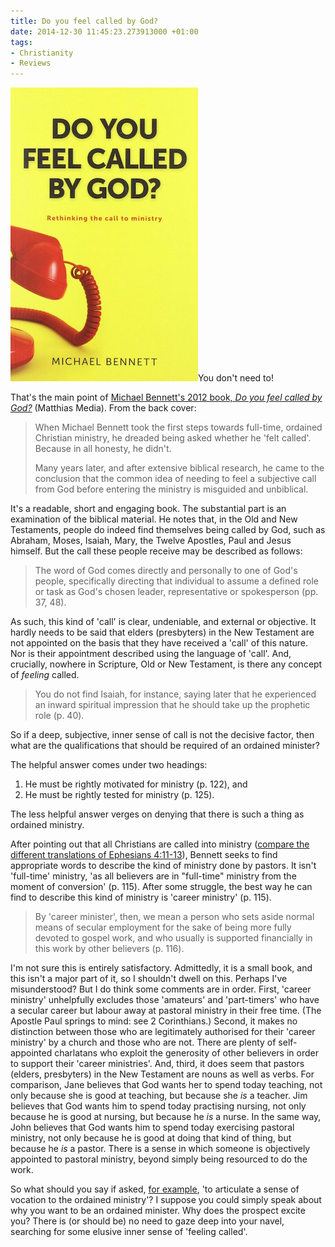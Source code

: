 ```yaml
---
title: Do you feel called by God?
date: 2014-12-30 11:45:23.273913000 +01:00
tags:
- Christianity
- Reviews
---
```

[<img alt="Michael Bennett: Do you feel called by God?" title="Michael Bennett: Do you feel called by God?" src="/assets/bennett-called.jpg" class="alignright" />](http://www.matthiasmedia.com.au/do-you-feel-called-by-god)You don't need to!

That's the main point of [Michael Bennett's 2012 book, _Do you feel called by God?_](http://www.matthiasmedia.com.au/do-you-feel-called-by-god) (Matthias Media). From the back cover:

> When Michael Bennett took the first steps towards full-time, ordained Christian ministry, he dreaded being asked whether he 'felt called'. Because in all honesty, he didn't.
>
> Many years later, and after extensive biblical research, he came to the conclusion that the common idea of needing to feel a subjective call from God before entering the ministry is misguided and unbiblical.

It's a readable, short and engaging book. The substantial part is an examination of the biblical material. He notes that, in the Old and New Testaments, people do indeed find themselves being called by God, such as Abraham, Moses, Isaiah, Mary, the Twelve Apostles, Paul and Jesus himself. But the call these people receive may be described as follows:

> The word of God comes directly and personally to one of God's people, specifically directing that individual to assume a defined role or task as God's chosen leader, representative or spokesperson (pp. 37, 48).

As such, this kind of 'call' is clear, undeniable, and external or objective. It hardly needs to be said that elders (presbyters) in the New Testament are not appointed on the basis that they have received a 'call' of this nature. Nor is their appointment described using the language of 'call'. And, crucially, nowhere in Scripture, Old or New Testament, is there any concept of _feeling_ called.

> You do not find Isaiah, for instance, saying later that he experienced an inward spiritual impression that he should take up the prophetic role (p. 40).

So if a deep, subjective, inner sense of call is not the decisive factor, then what are the qualifications that should be required of an ordained minister?

The helpful answer comes under two headings:

1. He must be rightly motivated for ministry (p. 122), and
1. He must be rightly tested for ministry (p. 125).

The less helpful answer verges on denying that there is such a thing as ordained ministry.

After pointing out that all Christians are called into ministry ([compare the different translations of Ephesians 4:11-13](https://www.biblegateway.com/passage/?search=Eph4:11-13&version=AKJV;NIVUK)), Bennett seeks to find appropriate words to describe the kind of ministry done by pastors. It isn't 'full-time' ministry, 'as all believers are in "full-time" ministry from the moment of conversion' (p. 115). After some struggle, the best way he can find to describe this kind of ministry is 'career ministry' (p. 115).

> By 'career minister', then, we mean a person who sets aside normal means of secular employment for the sake of being more fully devoted to gospel work, and who usually is supported financially in this work by other believers (p. 116).

I'm not sure this is entirely satisfactory. Admittedly, it is a small book, and this isn't a major part of it, so I shouldn't dwell on this. Perhaps I've misunderstood? But I do think some comments are in order. First, 'career ministry' unhelpfully excludes those 'amateurs' and 'part-timers' who have a secular career but labour away at pastoral ministry in their free time. (The Apostle Paul springs to mind: see 2 Corinthians.) Second, it makes no distinction between those who are legitimately authorised for their 'career ministry' by a church and those who are not. There are plenty of self-appointed charlatans who exploit the generosity of other believers in order to support their 'career ministries'. And, third, it does seem that pastors (elders, presbyters) in the New Testament are nouns as well as verbs. For comparison, Jane believes that God wants her to spend today teaching, not only because she is good at teaching, but because she _is_ a teacher. Jim believes that God wants him to spend today practising nursing, not only because he is good at nursing, but because he _is_ a nurse. In the same way, John believes that God wants him to spend today exercising pastoral ministry, not only because he is good at doing that kind of thing, but because he _is_ a pastor. There is a sense in which someone is objectively appointed to pastoral ministry, beyond simply being resourced to do the work.

So what should you say if asked, [for example](https://www.churchofengland.org/media/56413/Summary%20of%20Criteria.pdf), 'to articulate a sense of vocation to the ordained ministry'? I suppose you could simply speak about why you want to be an ordained minister. Why does the prospect excite you? There is (or should be) no need to gaze deep into your navel, searching for some elusive inner sense of 'feeling called'.
